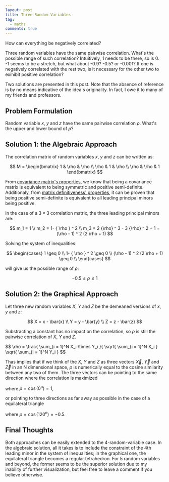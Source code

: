 ```yaml
---
layout: post
title: Three Random Variables
tag:
  - maths
comments: true
---
```

How can everything be negatively correlated?

Three random variables have the same pairwise correlation. What's the possible range of such correlation? Intuitively, 1 needs to be there, so is 0. -1 seems to be a stretch, but what about -0.9? -0.5? or -0.001? If one is negatively correlated with the rest two, is it necessary for the other two to exihibit positive correlation?

Two solutions are presented in this post. Note that the absence of reference is by no means indicative of the idea's originality. In fact, I owe it to many of my friends and professors.

## Problem Formulation
Random variable $x$, $y$ and $z$ have the same pairwise correlation $\rho$. What's the upper and lower bound of $\rho$?

## Solution 1: the Algebraic Approach
The correlation matrix of random variables $x$, $y$ and $z$ can be written as:

$$
M = \begin{bmatrix} 
1 & \rho & \rho \\
\rho & 1 & \rho \\
\rho & \rho & 1
\end{bmatrix}
$$

From [covariance matrix's properties](https://en.wikipedia.org/wiki/Covariance_matrix#Which_matrices_are_covariance_matrices?), we know that being a covariance matrix is equivalent to being symmetric and positive semi-definite. Additionaly, from [matrix definitiveness' properties](https://en.wikipedia.org/wiki/Definiteness_of_a_matrix#Characterizations), it can be proven that being positive semi-definite is equivalent to all leading principal minors being positive.

In the case of a $3 \times 3$ correlation matrix, the three leading principal minors are:

$$
m_1 = 1 \\
m_2 = 1- { \rho } ^ 2 \\
m_3 = 2 {\rho} ^ 3 - 3 {\rho} ^ 2 + 1 = (\rho - 1) ^ 2 (2 \rho + 1)
$$

Solving the system of inequalities:

$$
\begin{cases}
1 \geq 0 \\ 
1- { \rho } ^ 2 \geq 0 \\
(\rho - 1) ^ 2 (2 \rho + 1) \geq 0 \\
\end{cases}
$$

will give us the possible range of $\rho$:

$$
-0.5 \leq \rho \leq 1
$$

## Solution 2: the Graphical Approach
Let three new random variables $X$, $Y$ and $Z$ be the demeaned versions of $x$, $y$ and $z$:

$$
X = x - \bar{x} \\
Y = y - \bar{y} \\
Z = z - \bar{z}
$$

Substracting a constant has no impact on the correlation, so $\rho$ is still the pairwise correlation of $X$, $Y$ and $Z$.

$$
\rho = \frac{ \sum_{i = 1}^N X_i \times Y_i }{ \sqrt{ \sum_{i = 1}^N X_i } \sqrt{ \sum_{i = 1}^N Y_i }
$$

Thas implies that if we think of the $X$, $Y$ and $Z$ as three vectors $\vec{X}$, $\vec{Y}$ and $\vec{Z}$ in an N dimensional space, $\rho$ is numerically equal to the cosine similarity between any two of them. The three vectors can be pointing to the same direction where the correlation is maximized

where $\rho = \cos(0^\text{o}) = 1$,

or pointing to three directions as far away as possible in the case of a equilateral triangle

where $\rho = \cos(120^\text{o}) = -0.5$.

## Final Thoughts
Both approaches can be easily extended to the 4-random-variable case. In the algebraic solution, all it takes is to include the constraint of the 4th leading minor in the system of inequalities; in the graphical one, the equilateral triangle becomes a regular tetrahedron. For 5 random variables and beyond, the former seems to be the superior solution due to my inability of further visualization, but feel free to leave a comment if you believe otherwise.

